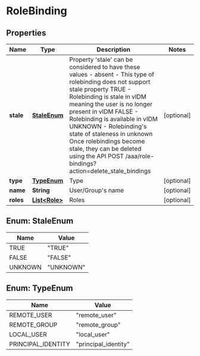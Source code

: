 # RoleBinding

## Properties
Name | Type | Description | Notes
------------ | ------------- | ------------- | -------------
**stale** | [**StaleEnum**](#StaleEnum) | Property &#x27;stale&#x27; can be considered to have these values - absent  - This type of rolebinding does not support stale property TRUE    - Rolebinding is stale in vIDM meaning the user is no longer present in vIDM FALSE   - Rolebinding is available in vIDM UNKNOWN - Rolebinding&#x27;s state of staleness in unknown Once rolebindings become stale, they can be deleted using the API POST /aaa/role-bindings?action&#x3D;delete_stale_bindings |  [optional]
**type** | [**TypeEnum**](#TypeEnum) | Type |  [optional]
**name** | **String** | User/Group&#x27;s name |  [optional]
**roles** | [**List&lt;Role&gt;**](Role.md) | Roles |  [optional]

<a name="StaleEnum"></a>
## Enum: StaleEnum
Name | Value
---- | -----
TRUE | &quot;TRUE&quot;
FALSE | &quot;FALSE&quot;
UNKNOWN | &quot;UNKNOWN&quot;

<a name="TypeEnum"></a>
## Enum: TypeEnum
Name | Value
---- | -----
REMOTE_USER | &quot;remote_user&quot;
REMOTE_GROUP | &quot;remote_group&quot;
LOCAL_USER | &quot;local_user&quot;
PRINCIPAL_IDENTITY | &quot;principal_identity&quot;
